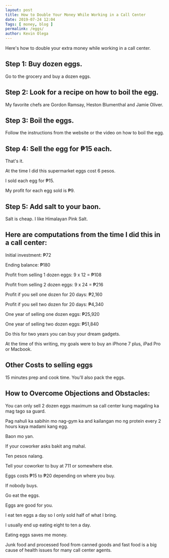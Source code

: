 ```yaml
--- 
layout: post 
title: How to Double Your Money While Working in a Call Center
date: 2019-07-24 12:04
Tags: [ money, blog ]
permalink: /eggs/ 
author: Kevin Olega 
--- 
```

Here's how to double your extra money while working in a call center.

## Step 1: Buy dozen eggs.

Go to the grocery and buy a dozen eggs.

## Step 2: Look for a recipe on how to boil the egg.

My favorite chefs are Gordon Ramsay, Heston Blumenthal and Jamie Oliver.

## Step 3: Boil the eggs.

Follow the instructions from the website or the video on how to boil the egg.

## Step 4: Sell the egg for ₱15 each.

That's it. 

At the time I did this supermarket eggs cost 6 pesos. 

I sold each egg for ₱15.

My profit for each egg sold is ₱9.

## Step 5: Add salt to your baon.

Salt is cheap. I like Himalayan Pink Salt.

## Here are computations from the time I did this in a call center:

Initial investment: ₱72

Ending balance: ₱180

Profit from selling 1 dozen eggs: 9 x 12 = ₱108

Profit from selling 2 dozen eggs: 9 x 24 = ₱216

Profit if you sell one dozen for 20 days: ₱2,160

Profit if you sell two dozen for 20 days: ₱4,340

One year of selling one dozen eggs: ₱25,920

One year of selling two dozen eggs: ₱51,840

Do this for two years you can buy your dream gadgets.

At the time of this writing, my goals were to buy an iPhone 7 plus, iPad Pro or Macbook.

## Other Costs to selling eggs

15 minutes prep and cook time. You'll also pack the eggs.

## How to Overcome Objections and Obstacles:

You can only sell 2 dozen eggs maximum sa call center kung magaling ka mag tago sa guard.

Pag nahuli ka sabihin mo nag-gym ka and kailangan mo ng protein every 2 hours kaya madami kang egg. 

Baon mo yan.

If your coworker asks bakit ang mahal. 

Ten pesos nalang.

Tell your coworker to buy at 711 or somewhere else. 

Eggs costs ₱15 to ₱20 depending on where you buy.

If nobody buys. 

Go eat the eggs. 

Eggs are good for you.

I eat ten eggs a day so I only sold half of what I bring.

I usually end up eating eight to ten a day.

Eating eggs saves me money.

Junk food and processed food from canned goods and fast food is a big cause of health issues for many call center agents.